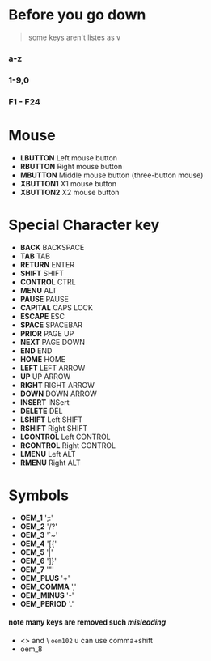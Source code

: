 # Before you go down
> some keys aren't listes as v
### a-z
### 1-9,0
### F1 - F24


# Mouse 
*  **LBUTTON**		Left mouse button
*  **RBUTTON**		Right mouse button
*  **MBUTTON**		Middle mouse button (three-button mouse)
*  **XBUTTON1**  	X1 mouse button
*  **XBUTTON2**  	X2 mouse button

# Special  Character key
*  **BACK**		 BACKSPACE 
*  **TAB**	  	 TAB 
*  **RETURN**	 ENTER 
*  **SHIFT**	 SHIFT 
*  **CONTROL**	 CTRL 
*  **MENU**		 ALT 
*  **PAUSE**	 PAUSE 
*  **CAPITAL**	 CAPS LOCK 
*  **ESCAPE**	 ESC 
*  **SPACE**	 SPACEBAR
*  **PRIOR**	 PAGE UP 
*  **NEXT**		 PAGE DOWN 
*  **END**	  	 END 
*  **HOME**		 HOME 
*  **LEFT**		 LEFT ARROW 
*  **UP**	  	 UP ARROW 
*  **RIGHT**	 RIGHT ARROW 
*  **DOWN**		 DOWN ARROW 
*  **INSERT**	 INSert 
*  **DELETE**	 DEL 
*  **LSHIFT**	 Left SHIFT 
*  **RSHIFT**	 Right SHIFT 
*  **LCONTROL** Left CONTROL 
*  **RCONTROL** Right CONTROL 
*  **LMENU**    Left ALT 
*  **RMENU**	Right ALT 

# Symbols
* **OEM_1**	 ';:' 
* **OEM_2**	 '/?' 
* **OEM_3**	 '`~' 
* **OEM_4**	 '[{' 
* **OEM_5**	 '\|' 
* **OEM_6**	 ']}' 
* **OEM_7**	 '"' 
* **OEM_PLUS**	 '+' 
* **OEM_COMMA**	 ',' 
* **OEM_MINUS**	 '-' 
* **OEM_PERIOD** '.' 

#### note many keys are removed such *misleading*
* <\> and \\ `oem102` u can use comma+shift 
* oem_8

